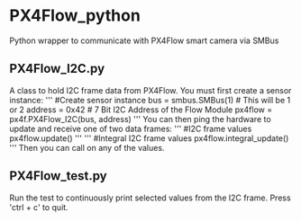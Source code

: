 # PX4Flow_python
Python wrapper to communicate with PX4Flow smart camera via SMBus

## PX4Flow_I2C.py
A class to hold I2C frame data from PX4Flow. You must first create a sensor instance:
'''
#Create sensor instance
bus = smbus.SMBus(1) # This will be 1 or 2
address = 0x42 # 7 Bit I2C Address of the Flow Module
px4flow = px4f.PX4Flow_I2C(bus, address)
'''
You can then ping the hardware to update and receive one of two data frames:
'''
#I2C frame values
px4flow.update()
'''
'''
#Integral I2C frame values
px4flow.integral_update()
'''
Then you can call on any of the values.

## PX4Flow_test.py
Run the test to continuously print selected values from the I2C frame. Press 'ctrl + c' to quit.